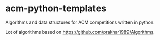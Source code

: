 # acm-python-templates
Algorithms and data structures for ACM competitions written in python.

Lot of algorithms based on https://github.com/prakhar1989/Algorithms.
